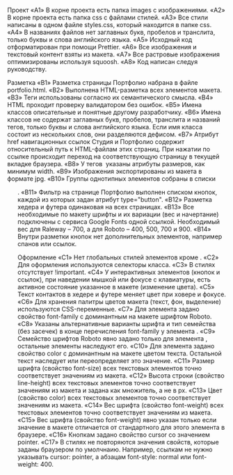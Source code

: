 Проект
«A1» В корне проекта есть папка images с изображениями.
«A2» В корне проекта есть папка css с файлами стилей.
«A3» Все стили написаны в одном файле styles.css, который находится в папке css.
«A4» В названиях файлов нет заглавных букв, пробелов и транслита, только буквы и слова английского языка.
«A5» Исходный код отформатирован при помощи Prettier.
«A6» Все изображения и текстовый контент взяты из макета.
«A7» Все растровые изображения оптимизированы используя squoosh.
«A8» Код написан следуя руководству.

Разметка
«B1» Разметка страницы Портфолио набрана в файле portfolio.html.
«B2» Выполнена HTML-разметка всех элементов макета.
«B3» Теги использованы согласно их семантического смысла.
«B4» HTML проходит проверку валидатором без ошибок.
«B5» Имена классов описательные и понятные другому разработчику.
«B6» Имена классов не содержат заглавных букв, пробелов, транслита и названий тегов, только буквы и слова английского языка. Если имя класса состоит из нескольких слов, они разделяются дефисом.
«B7» Атрибут href навигационных ссылок Студия и Портфолио содержит относительный путь к HTML-файлам этих страниц. При нажатии по ссылке происходит переход на соответствующую страницу в текущей вкладке браузера.
«B8» У тегов <img> указаны атрибуты размеров, как минимум width.
«B9» Изображения экспортированы из макета в формате jpg.
«B10» Группы однотипных элементов собраны в списки <ul>.
«B11» Фильтр на странице Портфолио выполнен списком кнопок, каждой из которых задан атрибут type="button".
«B12» Разметка хедера и футера одинаковая на всех страницах.
«B13» Все необходимые по макету шрифты и их вариации (вес и начертание) подключены с сервиса Google Fonts одной ссылкой. Необходимый вес для Raleway – 700, а для Roboto – 400, 500, 700 и 900.
«B14» Внутри разметки кнопок нет дополнительных элементов, например спанов или ссылок.

Оформление
«C1» Нет глобальных стилей элементов кроме <body>.
«C2» Для оформления используются селекторы класса.
«C3» В стилях отсутствует !important.
«C4» У интерактивных элементов (кнопок и ссылок), при наведении мышкой или фокусе с клавиатуры, есть активное состояние указанное в макете (изменение цвета).
«С5» Текст контактов в хедере и футере меняет цвет при ховере и фокусе.
«C6» Для хранения палитры цветов макета (текст, фон, выделение) используются CSS-переменные.
«С7» Для элемента <body> задано свойство font-family с доминантным на макете шрифтом Roboto.
«С8» Указаны альтернативные варианты шрифта и тип семейства (без засечек) в конце перечисления font-family у элемента <body>.
«С9» Семейство шрифтов Roboto явно задано только для элемента <body>, остальные элементы наследуют его.
«С10» Для элемента <body> задано свойство color с доминантным на макете цветом текста. Остальной текст наследует или переопределяет это значение.
«С11» Размер шрифта (свойство font-size) всех текстовых элементов точно соответствует значениям из макета.
«С12» Высота строки (свойство line-height) всех текстовых элементов точно соответствует значениям из макета и задана как множитель, а не в px.
«С13» Цвет (свойство color) всех текстовых элементов точно соответствует значениям из макета.
«С14» Вес шрифта (свойство font-weight) всех текстовых элементов точно соответствует значениям из макета.
«С15» Вес шрифта (свойство font-weight) явно указан только если значение в макете отличается от стандартного для этого элемента в браузере.
«С16» Кнопкам задано свойство cursor со значением pointer.
«С17» В стилях не повторяются значения свойств, которые заданы браузером по умолчнаию. Например, ссылкам не нужно указывать cursor: pointer, а абзацам font-style: normal или font-weight: 400.
